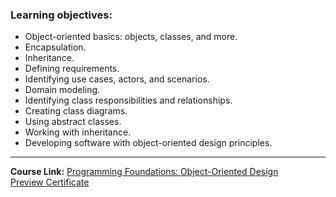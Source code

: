 ### Learning objectives:

- Object-oriented basics: objects, classes, and more.
- Encapsulation.
- Inheritance.
- Defining requirements.
- Identifying use cases, actors, and scenarios.
- Domain modeling.
- Identifying class responsibilities and relationships.
- Creating class diagrams.
- Using abstract classes.
- Working with inheritance.
- Developing software with object-oriented design principles.

------

**Course Link:** [Programming Foundations: Object-Oriented Design](https://www.linkedin.com/learning/programming-foundations-object-oriented-design-3)
<br>[Preview Certificate](https://www.linkedin.com/learning/certificates/569f6d5fc393c74f6d635cc7e5e46bb10a69880a7a168b859925c241bb43d29e?trk=share_certificate)